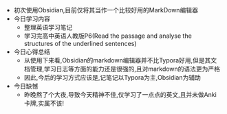 - 初次使用Obsidian,目前仅将其当作一个比较好用的MarkDown编辑器
- 今日学习内容
	- 整理英语学习笔记
	- 学习完高中英语人教版P6(Read the passage and analyse the structures of the underlined sentences)
- 今日心得总结
  - 从使用下来看,Obsidian的markdown编辑器并不比Typora好用,但是其文档管理,学习日志等方面的能力还是很强的,且对markdown的语法更为严格
  - 因此,今后的学习方式应该是,记笔记以Typora为主,Obsidian为辅助
- 今日缺憾
  - 昨晚熬了个大夜,导致今天精神不佳,仅学习了一点点的英文,且并未做Anki卡牌,实属不该!